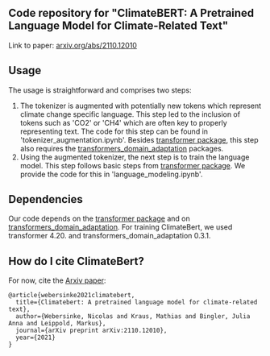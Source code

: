 ## Code repository for "ClimateBERT: A Pretrained Language Model for Climate-Related Text"

Link to paper: [arxiv.org/abs/2110.12010](https://arxiv.org/abs/2110.12010)

## Usage
The usage is straightforward and comprises two steps: 

1. The tokenizer is augmented with potentially new tokens which represent climate change specific language. This step led to the inclusion of tokens such as 'CO2' or 'CH4' which are often key to properly representing text. The code for this step can be found in 'tokenizer_augmentation.ipynb'. Besides [transformer package](https://huggingface.co/), this step also requires the [transformers_domain_adaptation](https://github.com/georgian-io/Transformers-Domain-Adaptation) packages.
2. Using the augmented tokenizer, the next step is to train the language model. This step follows basic steps from [transformer package](https://huggingface.co/). We provide the code for this in 'language_modeling.ipynb'.

## Dependencies
Our code depends on the [transformer package](https://huggingface.co/) and on [transformers_domain_adaptation](https://github.com/georgian-io/Transformers-Domain-Adaptation). For training ClimateBert, we used transformer 4.20. and transformers_domain_adaptation 0.3.1.

## How do I cite ClimateBert?

For now, cite the [Arxiv paper](https://arxiv.org/abs/2110.12010):

```
@article{webersinke2021climatebert,
  title={Climatebert: A pretrained language model for climate-related text},
  author={Webersinke, Nicolas and Kraus, Mathias and Bingler, Julia Anna and Leippold, Markus},
  journal={arXiv preprint arXiv:2110.12010},
  year={2021}
}
```

